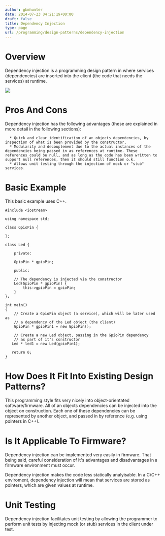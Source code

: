 ```yaml
---
author: gbmhunter
date: 2014-07-23 04:21:19+00:00
draft: false
title: Dependency Injection
type: page
url: /programming/design-patterns/dependency-injection
---
```


# Overview




Dependency injection is a programming design pattern in where services (dependencies) are inserted into the client (the code that needs the services) at runtime.




[![](/images/2014/07/red-syringe.jpg)
](/images/2014/07/red-syringe.jpg)




# Pros And Cons




Dependency injection has the following advantages (these are explained in more detail in the following sections):





	  * Quick and clear identification of an objects dependencies, by inspection of what is been provided by the constructor.
	  * Modularity and decouplement due to the actual instances of the dependencies being passed in as references at runtime. These references could be null, and as long as the code has been written to support null references, then it should still function o.k.
	  * Allows unit testing through the injection of mock or "stub" services.



# Basic Example




This basic example uses C++.



    
    #include <iostream>
    
    using namespace std;
    
    class GpioPin {
        
    };
    
    class Led {
        
        private:
        
        GpioPin * gpioPin;
        
        public:
        
        // The dependency is injected via the constructor
        Led(GpioPin * gpioPin) {
            this->gpioPin = gpioPin;
        }
    };
    
    int main()
    {
        // Create a GpioPin object (a service), which will be later used as
        // a dependency of the Led object (the client)
        GpioPin * gpioPin1 = new GpioPin();
       
        // Create a new Led object, passing in the GpioPin dependency
        // as part of it's constructor
       Led * led1 = new Led(gpioPin1);
       
       return 0;
    }







# How Does It Fit Into Existing Design Patterns?




This programming style fits very nicely into object-orientated software/firmware. All of an objects dependencies can be injected into the object on construction. Each one of these dependencies can be represented by another object, and passed in by reference (e.g. using pointers in C++).




# Is It Applicable To Firmware?




Dependency injection can be implemented very easily in firmware. That being said, careful consideration of it's advantages and disadvantages in a firmware environment must occur.




Dependency injection makes the code less statically analyisable. In a C/C++ enviroment, dependency injection will mean that services are stored as pointers, which are given values at runtime.




# Unit Testing




Dependency injection facilitates unit testing by allowing the programmer to perform unit tests by injecting mock (or stub) services in the client under test.

